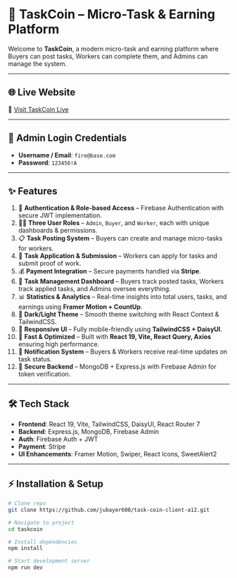 # 🚀 TaskCoin – Micro-Task & Earning Platform  

Welcome to **TaskCoin**, a modern micro-task and earning platform where Buyers can post tasks, Workers can complete them, and Admins can manage the system.  

---

## 🌐 Live Website  
🔗 [Visit TaskCoin Live](https://your-live-site-url.com)  

---

## 🔑 Admin Login Credentials  
- **Username / Email**: `fire@base.com`  
- **Password**: `123456!A`  

---

## ✨ Features  

1. 🔐 **Authentication & Role-based Access** – Firebase Authentication with secure JWT implementation.  
2. 👨‍💻 **Three User Roles** – `Admin`, `Buyer`, and `Worker`, each with unique dashboards & permissions.  
3. 📋 **Task Posting System** – Buyers can create and manage micro-tasks for workers.  
4. 💼 **Task Application & Submission** – Workers can apply for tasks and submit proof of work.  
5. 💰 **Payment Integration** – Secure payments handled via **Stripe**.  
6. 🎯 **Task Management Dashboard** – Buyers track posted tasks, Workers track applied tasks, and Admins oversee everything.  
7. 📊 **Statistics & Analytics** – Real-time insights into total users, tasks, and earnings using **Framer Motion + CountUp**.  
8. 🌙 **Dark/Light Theme** – Smooth theme switching with React Context & TailwindCSS.  
9. 📱 **Responsive UI** – Fully mobile-friendly using **TailwindCSS + DaisyUI**.  
10. 🚀 **Fast & Optimized** – Built with **React 19, Vite, React Query, Axios** ensuring high performance.  
11. 🔔 **Notification System** – Buyers & Workers receive real-time updates on task status.  
12. 💾 **Secure Backend** – MongoDB + Express.js with Firebase Admin for token verification.  

---

## 🛠️ Tech Stack  

- **Frontend**: React 19, Vite, TailwindCSS, DaisyUI, React Router 7  
- **Backend**: Express.js, MongoDB, Firebase Admin  
- **Auth**: Firebase Auth + JWT  
- **Payment**: Stripe  
- **UI Enhancements**: Framer Motion, Swiper, React Icons, SweetAlert2  

---

## ⚡ Installation & Setup  

```bash
# Clone repo
git clone https://github.com/jubayer608/task-coin-client-a12.git

# Navigate to project
cd taskcoin

# Install dependencies
npm install

# Start development server
npm run dev

